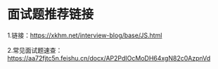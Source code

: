 # 面试题推荐链接

1.链接：https://xkhm.net/interview-blog/base/JS.html

2.常见面试题速查：https://aa72fjtc5n.feishu.cn/docx/AP2PdIOcMoDH64xgN82c0AzpnVd